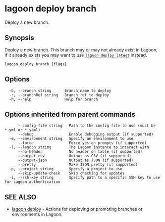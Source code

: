 # lagoon deploy branch

Deploy a new branch.

## Synopsis

Deploy a new branch. This branch may or may not already exist in Lagoon, if it already exists you may want to use [`lagoon deploy latest`](lagoon_deploy_latest.md) instead.

```text
lagoon deploy branch [flags]
```

## Options

```text
  -b, --branch string      Branch name to deploy
  -r, --branchRef string   Branch ref to deploy
  -h, --help               Help for branch
```

## Options inherited from parent commands

```text
      --config-file string   Path to the config file to use (must be *.yml or *.yaml)
      --debug                Enable debugging output (if supported)
  -e, --environment string   Specify an environment to use
      --force                Force yes on prompts (if supported)
  -l, --lagoon string        The Lagoon instance to interact with
      --no-header            No header on table (if supported)
      --output-csv           Output as CSV (if supported)
      --output-json          Output as JSON (if supported)
      --pretty               Make JSON pretty (if supported)
  -p, --project string       Specify a project to use
      --skip-update-check    Skip checking for updates
  -i, --ssh-key string       Specify path to a specific SSH key to use for Lagoon authentication
```

## SEE ALSO

* [lagoon deploy](lagoon_deploy.md)     - Actions for deploying or promoting branches or environments in Lagoon.

